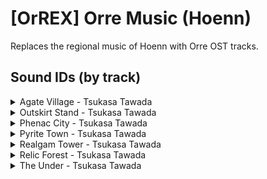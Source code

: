 # [OrREX] Orre Music (Hoenn)
Replaces the regional music of Hoenn with Orre OST tracks.

## Sound IDs (by track)

<details>
	<summary>Agate Village - Tsukasa Tawada</summary>

| **Sound ID** | **Location(s)** | **Game Audio** |
| --- | --- | --- |
| `0/362` | Petalburg City | *Pokémon XD: Gale of Darkness* |
| `0/363` | Lavaridge Town, Oldale Town | *Pokémon XD: Gale of Darkness* |
| `0/382` | Fortree City | *Pokémon XD: Gale of Darkness* |

</details>

<details>
	<summary>Outskirt Stand - Tsukasa Tawada</summary>

| **Sound ID** | **Location(s)** | **Game Audio** |
| --- | --- | --- |
| `0/427` | Dewford Town | *Pokémon XD: Gale of Darkness* |
| `0/437` | Fallarbor Town | *Pokémon XD: Gale of Darkness* |

</details>

<details>
	<summary>Phenac City - Tsukasa Tawada</summary>

| **Sound ID** | **Location(s)** | **Game Audio** |
| --- | --- | --- |
| `0/408` | Lilycove City, Pacifilog Town | *Pokémon XD: Gale of Darkness* |
| `0/445` | Sootopolis City | *Pokémon XD: Gale of Darkness* |

</details>

<details>
	<summary>Pyrite Town - Tsukasa Tawada</summary>

| **Sound ID** | **Location(s)** | **Game Audio** |
| --- | --- | --- |
| `0/399` | Rustboro City, Mauville City, Mossdeep City | *Pokémon XD: Gale of Darkness* |
| `0/433` | Slateport City | *Pokémon XD: Gale of Darkness* |

</details>

<details>
	<summary>Realgam Tower - Tsukasa Tawada</summary>

| **Sound ID** | **Location(s)** | **Game Audio** |
| --- | --- | --- |
| `0/422` | Ever Grande City | *Pokémon XD: Gale of Darkness* |
| `0/457` | Battle Frontier | *Pokémon XD: Gale of Darkness* |

</details>

<details>
	<summary>Relic Forest - Tsukasa Tawada</summary>

| **Sound ID** | **Location(s)** | **Game Audio** |
| --- | --- | --- |
| `0/398` | Verdanturf Town | *Pokémon XD: Gale of Darkness* |
| `0/405` | Littleroot Town | *Pokémon XD: Gale of Darkness* |

</details>

<details>
	<summary>The Under - Tsukasa Tawada</summary>

| **Sound ID** | **Location(s)** | **Game Audio** |
| --- | --- | --- |

</details>